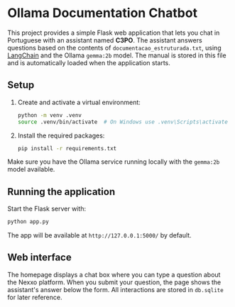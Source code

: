 # Ollama Documentation Chatbot

This project provides a simple Flask web application that lets you chat in Portuguese with an assistant named **C3PO**. The assistant answers questions based on the contents of `documentacao_estruturada.txt`, using [LangChain](https://python.langchain.com/) and the Ollama `gemma:2b` model. The manual is stored in this file and is automatically loaded when the application starts.

## Setup

1. Create and activate a virtual environment:
   ```bash
   python -m venv .venv
   source .venv/bin/activate  # On Windows use .venv\Scripts\activate
   ```
2. Install the required packages:
   ```bash
   pip install -r requirements.txt
   ```

Make sure you have the Ollama service running locally with the `gemma:2b` model available.

## Running the application

Start the Flask server with:
```bash
python app.py
```
The app will be available at `http://127.0.0.1:5000/` by default.

## Web interface

The homepage displays a chat box where you can type a question about the Nexxo platform. When you submit your question, the page shows the assistant's answer below the form. All interactions are stored in `db.sqlite` for later reference.
